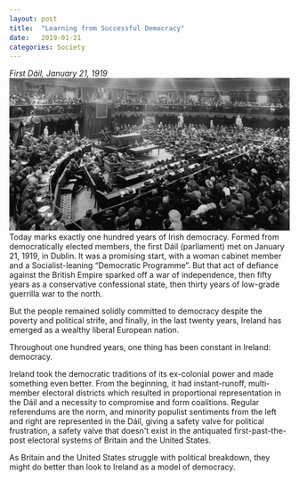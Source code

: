 ```yaml
---
layout: post
title:  "Learning from Successful Democracy"
date:   2019-01-21
categories: Society
---
```


*First Dáil, January 21, 1919*
![First Dáil, January 21, 1919][1]
Today marks exactly one hundred years of Irish democracy.
Formed from democratically elected members, the first Dáil (parliament) met on
January 21, 1919, in Dublin. It was a promising start, with a woman cabinet
member and a Socialist-leaning “Democratic Programme”. But that act of defiance
against the British Empire sparked off a war of independence, then fifty years
as a conservative confessional state, then thirty years of low-grade guerrilla
war to the north.

But the people remained solidly committed to democracy despite the poverty and
political strife, and finally, in the last twenty years, Ireland has emerged as
a wealthy liberal European nation.

Throughout one hundred years, one thing has been constant in Ireland: democracy.

Ireland took the democratic traditions of its ex-colonial power and made
something even better. From the beginning, it had instant-runoff, multi-member
electoral districts which resulted in proportional representation in the Dáil
and a necessity to compromise and form coalitions. Regular referendums are the
norm, and minority populist sentiments from the left and right are represented
in the Dáil, giving a safety valve for political frustration, a safety valve
that doesn't exist in the antiquated first-past-the-post electoral systems of
Britain and the United States.

As Britain and the United States struggle with political breakdown, they might
do better than look to Ireland as a model of democracy.

[1]: /img/first-dail-in-session.jpg